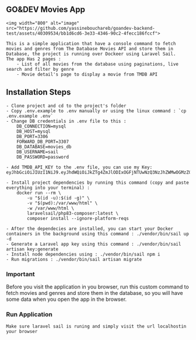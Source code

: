 ## GO&DEV Movies App
    <img width="800" alt="image" src="https://github.com/yassinebouchareb/goandev-backend-test/assets/40309534/bb1d6cd6-3e33-4346-90c2-4fecc186fccf">

    This is a simple application that have a console command to fetch movies and genres from The Database Movies API and store them in Database, the project is running over Dockeer using Laravel Sail.
    The app Has 2 pages : 
        - List of all movies from the database using paginations, live search and filter by genre
        - Movie detail's page to display a movie from TMDB API
        
## Installation Steps
    - Clone project and cd to the project's folder
    - Copy .env.example to .env manually or using the linux command : `cp .env.example .env`
    - Change DB credentials in .env file to this : 
        DB_CONNECTION=mysql
        DB_HOST=mysql
        DB_PORT=3306
        FORWARD_DB_PORT=3307
        DB_DATABASE=movies_db
        DB_USERNAME=sail
        DB_PASSWORD=password
        
    - Add TMDB_API_KEY to the .env file, you can use my Key: eyJhbGciOiJIUzI1NiJ9.eyJhdWQiOiJkZTg4ZmJlODIxOGFjNTUwNzQ3NzJhZWMwOGMzZGJmMiIsInN1YiI6IjVlN2JkYzFmNmM3NGI5NGU5NWM5MGVlYiIsInNjb3BlcyI6WyJhcGlfcmVhZCJdLCJ2ZXJzaW9uIjoxfQ.V7zby7Pzza2paODnzTr4Moqg4yNK2njKx_MqIugsWhg
    
    - Install project dependencies by running this command (copy and paste everything into your terminal) : 
        docker run --rm \
            -u "$(id -u):$(id -g)" \
            -v "$(pwd):/var/www/html" \
            -w /var/www/html \
            laravelsail/php83-composer:latest \
            composer install --ignore-platform-reqs

    - After the dependecies are installed, you can start your Docker containers in the background using this command : ./vendor/bin/sail up -d
    - Generate a Laravel app key using this command : ./vendor/bin/sail artisan key:generate
    - Install node dependencies using : ./vendor/bin/sail npm i
    - Run migrations : ./vendor/bin/sail artisan migrate

### Important
 Before you visit the application in you browser, run this custom command to fetch movies and genres and store them in the database, so you will have some data when you open the app in the browser.
 
### Run Application
    Make sure laravel sail is runing and simply visit the url localhostin your browser
 
      
    
    
